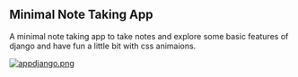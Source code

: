 ## Minimal Note Taking App
A minimal note taking app to take notes and explore some basic features of django and have fun a little bit with css animaions.

[![appdjango.png](https://i.postimg.cc/Y9RghtyL/appdjango.png)](#)
